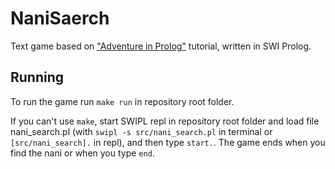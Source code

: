 # NaniSaerch

Text game based on ["Adventure in Prolog"](https://www.amzi.com/AdventureInProlog/index.php) tutorial, written in SWI Prolog.

## Running

To run the game run `make run` in repository root folder.


If you can't use `make`, start SWIPL repl in repository root folder and load file nani_search.pl (with `swipl -s src/nani_search.pl` in terminal or `[src/nani_search].` in repl), and then type `start.`. The game ends when you find the nani or when you type `end`.
